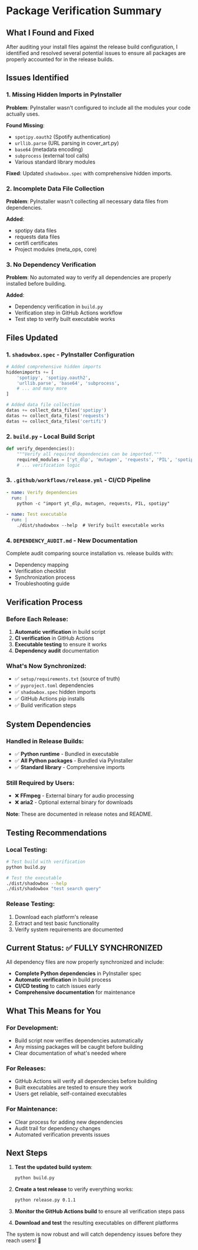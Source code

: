 # Package Verification Summary

## What I Found and Fixed

After auditing your install files against the release build configuration, I identified and resolved several potential issues to ensure all packages are properly accounted for in the release builds.

## Issues Identified

### 1. **Missing Hidden Imports in PyInstaller**
**Problem**: PyInstaller wasn't configured to include all the modules your code actually uses.

**Found Missing**:
- `spotipy.oauth2` (Spotify authentication)
- `urllib.parse` (URL parsing in cover_art.py)
- `base64` (metadata encoding)
- `subprocess` (external tool calls)
- Various standard library modules

**Fixed**: Updated `shadowbox.spec` with comprehensive hidden imports.

### 2. **Incomplete Data File Collection**
**Problem**: PyInstaller wasn't collecting all necessary data files from dependencies.

**Added**:
- spotipy data files
- requests data files  
- certifi certificates
- Project modules (meta_ops, core)

### 3. **No Dependency Verification**
**Problem**: No automated way to verify all dependencies are properly installed before building.

**Added**:
- Dependency verification in `build.py`
- Verification step in GitHub Actions workflow
- Test step to verify built executable works

## Files Updated

### 1. **`shadowbox.spec`** - PyInstaller Configuration
```python
# Added comprehensive hidden imports
hiddenimports += [
    'spotipy', 'spotipy.oauth2',
    'urllib.parse', 'base64', 'subprocess',
    # ... and many more
]

# Added data file collection
datas += collect_data_files('spotipy')
datas += collect_data_files('requests')
datas += collect_data_files('certifi')
```

### 2. **`build.py`** - Local Build Script
```python
def verify_dependencies():
    """Verify all required dependencies can be imported."""
    required_modules = ['yt_dlp', 'mutagen', 'requests', 'PIL', 'spotipy']
    # ... verification logic
```

### 3. **`.github/workflows/release.yml`** - CI/CD Pipeline
```yaml
- name: Verify dependencies
  run: |
    python -c "import yt_dlp, mutagen, requests, PIL, spotipy"
    
- name: Test executable
  run: |
    ./dist/shadowbox --help  # Verify built executable works
```

### 4. **`DEPENDENCY_AUDIT.md`** - New Documentation
Complete audit comparing source installation vs. release builds with:
- Dependency mapping
- Verification checklist
- Synchronization process
- Troubleshooting guide

## Verification Process

### Before Each Release:
1. **Automatic verification** in build script
2. **CI verification** in GitHub Actions
3. **Executable testing** to ensure it works
4. **Dependency audit** documentation

### What's Now Synchronized:
- ✅ `setup/requirements.txt` (source of truth)
- ✅ `pyproject.toml` dependencies
- ✅ `shadowbox.spec` hidden imports
- ✅ GitHub Actions pip installs
- ✅ Build verification steps

## System Dependencies

### Handled in Release Builds:
- ✅ **Python runtime** - Bundled in executable
- ✅ **All Python packages** - Bundled via PyInstaller
- ✅ **Standard library** - Comprehensive imports

### Still Required by Users:
- ❌ **FFmpeg** - External binary for audio processing
- ❌ **aria2** - Optional external binary for downloads

**Note**: These are documented in release notes and README.

## Testing Recommendations

### Local Testing:
```bash
# Test build with verification
python build.py

# Test the executable
./dist/shadowbox --help
./dist/shadowbox "test search query"
```

### Release Testing:
1. Download each platform's release
2. Extract and test basic functionality
3. Verify system requirements are documented

## Current Status: ✅ FULLY SYNCHRONIZED

All dependency files are now properly synchronized and include:

- **Complete Python dependencies** in PyInstaller spec
- **Automatic verification** in build process
- **CI/CD testing** to catch issues early
- **Comprehensive documentation** for maintenance

## What This Means for You

### For Development:
- Build script now verifies dependencies automatically
- Any missing packages will be caught before building
- Clear documentation of what's needed where

### For Releases:
- GitHub Actions will verify all dependencies before building
- Built executables are tested to ensure they work
- Users get reliable, self-contained executables

### For Maintenance:
- Clear process for adding new dependencies
- Audit trail for dependency changes
- Automated verification prevents issues

## Next Steps

1. **Test the updated build system**:
   ```bash
   python build.py
   ```

2. **Create a test release** to verify everything works:
   ```bash
   python release.py 0.1.1
   ```

3. **Monitor the GitHub Actions build** to ensure all verification steps pass

4. **Download and test** the resulting executables on different platforms

The system is now robust and will catch dependency issues before they reach users! 🚀